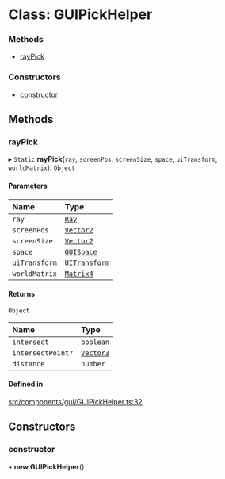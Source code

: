 # Class: GUIPickHelper

### Methods

- [rayPick](GUIPickHelper.md#raypick)

### Constructors

- [constructor](GUIPickHelper.md#constructor)

## Methods

### rayPick

▸ `Static` **rayPick**(`ray`, `screenPos`, `screenSize`, `space`, `uiTransform`, `worldMatrix`): `Object`

#### Parameters

| Name | Type |
| :------ | :------ |
| `ray` | [`Ray`](Ray.md) |
| `screenPos` | [`Vector2`](Vector2.md) |
| `screenSize` | [`Vector2`](Vector2.md) |
| `space` | [`GUISpace`](../enums/GUISpace.md) |
| `uiTransform` | [`UITransform`](UITransform.md) |
| `worldMatrix` | [`Matrix4`](Matrix4.md) |

#### Returns

`Object`

| Name | Type |
| :------ | :------ |
| `intersect` | `boolean` |
| `intersectPoint?` | [`Vector3`](Vector3.md) |
| `distance` | `number` |

#### Defined in

[src/components/gui/GUIPickHelper.ts:32](https://github.com/Orillusion/orillusion/blob/main/src/components/gui/GUIPickHelper.ts#L32)

## Constructors

### constructor

• **new GUIPickHelper**()
